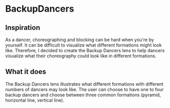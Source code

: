 # BackupDancers

## Inspiration
As a dancer, choreographing and blocking can be hard when you're by yourself. It can be difficult to visualize what different formations might look like. Therefore, I decided to create the Backup Dancers lens to help dancers visualize what their choreography could look like in different formations.

## What it does
The Backup Dancers lens illustrates what different formations with different numbers of dancers may look like. The user can choose to have one to four backup dancers and choose between three common formations (pyramid, horizontal line, vertical line).
